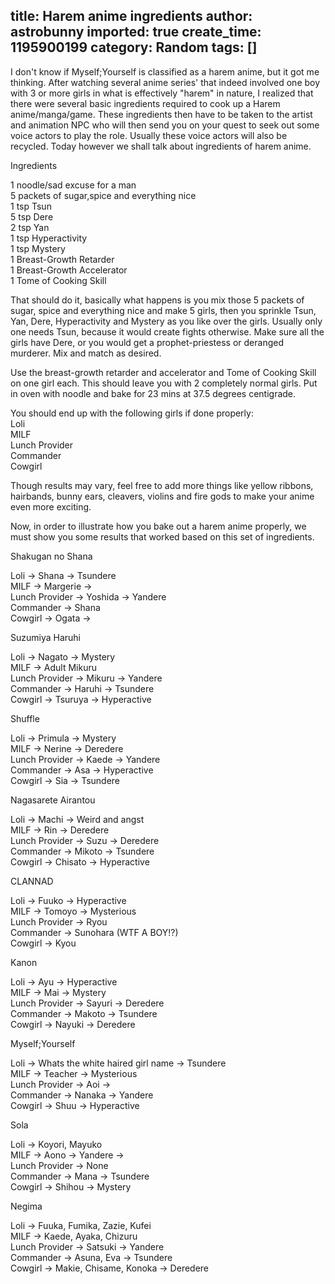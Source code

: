 title: Harem anime ingredients
author: astrobunny
imported: true
create_time: 1195900199
category: Random
tags: []
---
I don't know if Myself;Yourself is classified as a harem anime, but it got me thinking. After watching several anime series' that indeed involved one boy with 3 or more girls in what is effectively "harem" in nature, I realized that there were several basic ingredients required to cook up a Harem anime/manga/game. These ingredients then have to be taken to the artist and animation NPC who will then send you on your quest to seek out some voice actors to play the role. Usually these voice actors will also be recycled. Today however we shall talk about ingredients of harem anime.  
  
Ingredients  
  
1 noodle/sad excuse for a man  
5 packets of sugar,spice and everything nice  
1 tsp Tsun  
5 tsp Dere  
2 tsp Yan  
1 tsp Hyperactivity  
1 tsp Mystery  
1 Breast-Growth Retarder  
1 Breast-Growth Accelerator  
1 Tome of Cooking Skill  
  
That should do it, basically what happens is you mix those 5 packets of sugar, spice and everything nice and make 5 girls, then you sprinkle Tsun, Yan, Dere, Hyperactivity and Mystery as you like over the girls. Usually only one needs Tsun, because it would create fights otherwise. Make sure all the girls have Dere, or you would get a prophet-priestess or deranged murderer. Mix and match as desired.  
  
Use the breast-growth retarder and accelerator and Tome of Cooking Skill on one girl each. This should leave you with 2 completely normal girls. Put in oven with noodle and bake for 23 mins at 37.5 degrees centigrade.  
  
You should end up with the following girls if done properly:  
Loli  
MILF  
Lunch Provider  
Commander  
Cowgirl  
  
Though results may vary, feel free to add more things like yellow ribbons, hairbands, bunny ears, cleavers, violins and fire gods to make your anime even more exciting.  
  
Now, in order to illustrate how you bake out a harem anime properly, we must show you some results that worked based on this set of ingredients.  
  
Shakugan no Shana  
  
Loli -\> Shana -\> Tsundere  
MILF -\> Margerie -\>  
Lunch Provider -\> Yoshida -\> Yandere  
Commander -\> Shana  
Cowgirl -\> Ogata -\>  
  
Suzumiya Haruhi  
  
Loli -\> Nagato -\> Mystery  
MILF -\> Adult Mikuru  
Lunch Provider -\> Mikuru -\> Yandere  
Commander -\> Haruhi -\> Tsundere  
Cowgirl -\> Tsuruya -\> Hyperactive  
  
Shuffle  
  
Loli -\> Primula -\> Mystery  
MILF -\> Nerine -\> Deredere  
Lunch Provider -\> Kaede -\> Yandere  
Commander -\> Asa -\> Hyperactive  
Cowgirl -\> Sia -\> Tsundere  
  
Nagasarete Airantou  
  
Loli -\> Machi -\> Weird and angst  
MILF -\> Rin -\> Deredere  
Lunch Provider -\> Suzu -\> Deredere  
Commander -\> Mikoto -\> Tsundere  
Cowgirl -\>&nbsp;Chisato&nbsp;-\>&nbsp;Hyperactive  
  
CLANNAD  
  
Loli -\> Fuuko -\> Hyperactive  
MILF -\> Tomoyo -\> Mysterious  
Lunch Provider -\> Ryou  
Commander -\> Sunohara (WTF A BOY!?)  
Cowgirl -\> Kyou  
  
Kanon  
  
Loli -\> Ayu -\> Hyperactive  
MILF -\> Mai -\> Mystery  
Lunch Provider -\> Sayuri -\> Deredere  
Commander -\> Makoto -\> Tsundere  
Cowgirl -\> Nayuki -\> Deredere  
  
Myself;Yourself  
  
Loli -\> Whats the white haired girl name -\> Tsundere  
MILF -\> Teacher -\> Mysterious  
Lunch Provider -\> Aoi -\>  
Commander -\> Nanaka -\> Yandere  
Cowgirl -\>&nbsp;Shuu -\>&nbsp;Hyperactive  
  
Sola  
  
Loli -\> Koyori,&nbsp;Mayuko  
MILF -\> Aono -\> Yandere -\>  
Lunch Provider -\> None  
Commander -\> Mana -\>&nbsp;Tsundere  
Cowgirl -\> Shihou -\> Mystery  
  
Negima  
  
Loli -\> Fuuka, Fumika, Zazie, Kufei  
MILF -\> Kaede, Ayaka, Chizuru  
Lunch Provider -\> Satsuki -\> Yandere  
Commander -\> Asuna, Eva -\> Tsundere  
Cowgirl -\> Makie, Chisame, Konoka -\> Deredere


